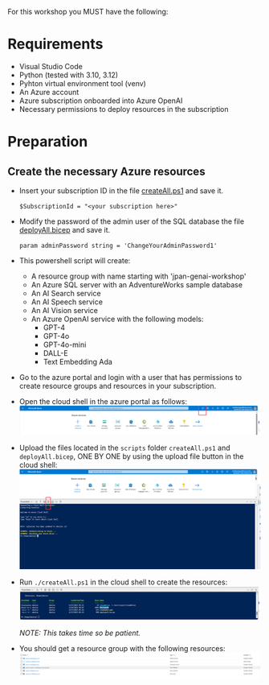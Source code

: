For this workshop you MUST have the following:

# Requirements
- Visual Studio Code
- Python (tested with 3.10, 3.12)
- Pyhton virtual environment tool (venv)
- An Azure account 
- Azure subscription onboarded into Azure OpenAI
- Necessary permissions to deploy resources in the subscription

# Preparation

## Create the necessary Azure resources
- Insert your subscription ID in the file [createAll.ps1](./scripts/createAll.ps1) and save it. 
    ```
    $SubscriptionId = "<your subscription here>"
    ```
- Modify the password of the admin user of the SQL database the file [deployAll.bicep](./scripts/deployAll.bicep) and save it. 
    ```
    param adminPassword string = 'ChangeYourAdminPassword1'
    ```
- This powershell script will create:
    - A resource group with name starting with 'jpan-genai-workshop'
    - An Azure SQL server with an AdventureWorks sample database
    - An AI Search service
    - An AI Speech service
    - An AI Vision service
    - An Azure OpenAI service with the following models:
        - GPT-4
        - GPT-4o
        - GPT-4o-mini
        - DALL-E
        - Text Embedding Ada


- Go to the azure portal and login with a user that has permissions to create resource groups and resources in your subscription.
- Open the cloud shell in the azure portal as follows:
![Cloud shell](./images/step2.png)

- Upload the files located in the `scripts` folder `createAll.ps1` and `deployAll.bicep`, ONE BY ONE by using the upload file button in the cloud shell:
![Upload](./images/step3.png)

- Run `./createAll.ps1` in the cloud shell to create the resources:
![Upload](./images/step4.png)

    *NOTE: This takes time so be patient.*

- You should get a resource group with the following resources:
![Upload](./images/step5.png)

